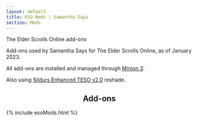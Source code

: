 ```yaml
---
layout: default
title: ESO Mods | Samantha Says
section: Mods
---
```


<div id="title">
The Elder Scrolls Online add-ons
</div>

Add-ons used by Samantha Says for The Elder Scrolls Online, as of January 2023.

All add-ons are installed and managed through <a target="_blank" href="https://www.minion.gg/">Minion 3</a>.

Also using <a target="_blank" href="https://www.nexusmods.com/elderscrollsonline/mods/69">Sildurs Enhanced TESO v2.0</a> reshade.

<h2 style="text-align: center">Add-ons</h2>
{% include esoMods.html %}